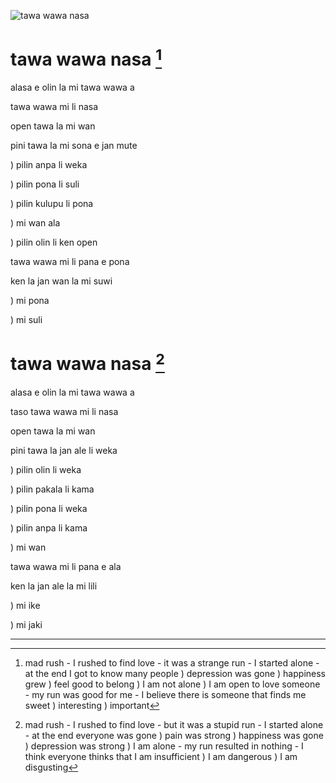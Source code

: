 ![tawa wawa nasa](https://raw.githubusercontent.com/pedrocosta/utalainsa/master/tawa%20wawa%20nasa.png "tawa wawa nasa")

# tawa wawa nasa [^1]

alasa e olin la mi tawa wawa a

tawa wawa mi li nasa

open tawa la mi wan

pini tawa la mi sona e jan mute

) pilin anpa li weka
             
) pilin pona li suli
           
) pilin kulupu li pona
             
) mi wan ala
             
) pilin olin li ken open

tawa wawa mi li pana e pona

ken la jan wan la mi suwi

) mi pona
                  
) mi suli

# tawa wawa nasa [^2]

alasa e olin la mi tawa wawa a

taso tawa wawa mi li nasa

open tawa la mi wan

pini tawa la jan ale li weka

) pilin olin li weka
             
) pilin pakala li kama
             
) pilin pona li weka
             
) pilin anpa li kama
             
) mi wan

tawa wawa mi li pana e ala

ken la jan ale la mi lili

) mi ike
                  
) mi jaki

---

[^1]: mad rush - I rushed to find love - it was a strange run - I started alone - at the end I got to know many people ) depression was gone ) happiness grew ) feel good to belong ) I am not alone ) I am open to love someone - my run was good for me - I believe there is someone that finds me sweet ) interesting ) important 

[^2]: mad rush - I rushed to find love - but it was a stupid run - I started alone - at the end everyone was gone ) pain was strong ) happiness was gone ) depression was strong ) I am alone - my run resulted in nothing - I think everyone thinks that I am insufficient ) I am dangerous ) I am disgusting 
